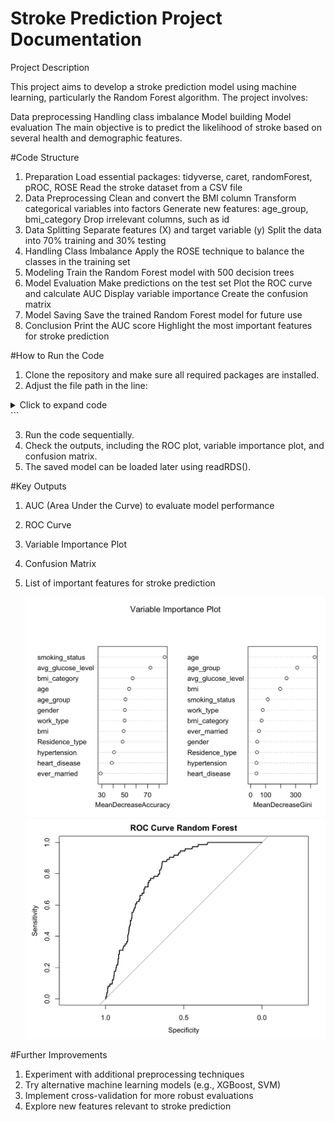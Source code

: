 # Stroke Prediction Project Documentation

Project Description

This project aims to develop a stroke prediction model using machine learning, particularly the Random Forest algorithm. The project involves:

Data preprocessing
Handling class imbalance
Model building
Model evaluation
The main objective is to predict the likelihood of stroke based on several health and demographic features.

#Code Structure

1. Preparation
Load essential packages: tidyverse, caret, randomForest, pROC, ROSE
Read the stroke dataset from a CSV file
2. Data Preprocessing
Clean and convert the BMI column
Transform categorical variables into factors
Generate new features: age_group, bmi_category
Drop irrelevant columns, such as id
3. Data Splitting
Separate features (X) and target variable (y)
Split the data into 70% training and 30% testing
4. Handling Class Imbalance
Apply the ROSE technique to balance the classes in the training set
5. Modeling
Train the Random Forest model with 500 decision trees
6. Model Evaluation
Make predictions on the test set
Plot the ROC curve and calculate AUC
Display variable importance
Create the confusion matrix
7. Model Saving
Save the trained Random Forest model for future use
8. Conclusion
Print the AUC score
Highlight the most important features for stroke prediction

#How to Run the Code

1. Clone the repository and make sure all required packages are installed.
2. Adjust the file path in the line:

<details>
  <summary>Click to expand code</summary>
stroke_data <- read.csv('path/to/your/data.csv')
</details> ```

3. Run the code sequentially.
4. Check the outputs, including the ROC plot, variable importance plot, and confusion matrix.
5. The saved model can be loaded later using readRDS().

#Key Outputs

1. AUC (Area Under the Curve) to evaluate model performance
2. ROC Curve
3. Variable Importance Plot
4. Confusion Matrix
5. List of important features for stroke prediction
   
   ![Alt text](https://github.com/rd-seto/stroke_prediction/blob/main/variable_importance_plot.png)
   ![Alt text](https://github.com/rd-seto/stroke_prediction/blob/main/roc_curve_random_forest.png)

#Further Improvements

1. Experiment with additional preprocessing techniques
2. Try alternative machine learning models (e.g., XGBoost, SVM)
3. Implement cross-validation for more robust evaluations
4. Explore new features relevant to stroke prediction




